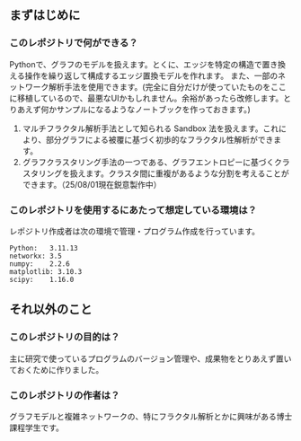 ## まずはじめに
### このレポジトリで何ができる？
Pythonで、グラフのモデルを扱えます。とくに、エッジを特定の構造で置き換える操作を繰り返して構成するエッジ置換モデルを作れます。
また、一部のネットワーク解析手法を使用できます。(完全に自分だけが使っていたものをここに移植しているので、最悪なUIかもしれません。余裕があったら改修します。とりあえず何かサンプルになるようなノートブックを作っておきます。)

1. マルチフラクタル解析手法として知られる Sandbox 法を扱えます。これにより、部分グラフによる被覆に基づく初歩的なフラクタル性解析ができます。
2. グラフクラスタリング手法の一つである、グラフエントロピーに基づくクラスタリングを扱えます。クラスタ間に重複があるような分割を考えることができます。（25/08/01現在鋭意製作中）

### このレポジトリを使用するにあたって想定している環境は？
レポジトリ作成者は次の環境で管理・プログラム作成を行っています。

```
Python:   3.11.13
networkx: 3.5
numpy:    2.2.6
matplotlib: 3.10.3
scipy:    1.16.0
```

## それ以外のこと
### このレポジトリの目的は？
主に研究で使っているプログラムのバージョン管理や、成果物をとりあえず置いておくために作りました。

### このレポジトリの作者は？
グラフモデルと複雑ネットワークの、特にフラクタル解析とかに興味がある博士課程学生です。
